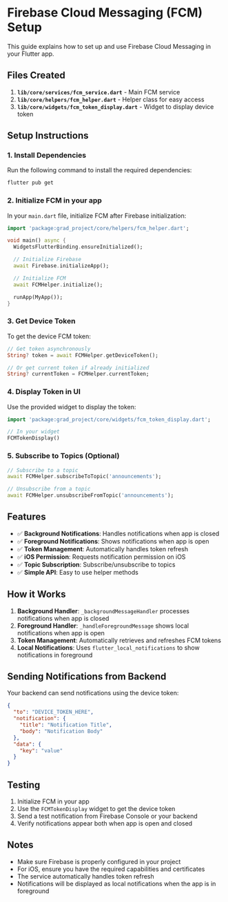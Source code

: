 # Firebase Cloud Messaging (FCM) Setup

This guide explains how to set up and use Firebase Cloud Messaging in your Flutter app.

## Files Created

1. **`lib/core/services/fcm_service.dart`** - Main FCM service
2. **`lib/core/helpers/fcm_helper.dart`** - Helper class for easy access
3. **`lib/core/widgets/fcm_token_display.dart`** - Widget to display device token

## Setup Instructions

### 1. Install Dependencies

Run the following command to install the required dependencies:

```bash
flutter pub get
```

### 2. Initialize FCM in your app

In your `main.dart` file, initialize FCM after Firebase initialization:

```dart
import 'package:grad_project/core/helpers/fcm_helper.dart';

void main() async {
  WidgetsFlutterBinding.ensureInitialized();

  // Initialize Firebase
  await Firebase.initializeApp();

  // Initialize FCM
  await FCMHelper.initialize();

  runApp(MyApp());
}
```

### 3. Get Device Token

To get the device FCM token:

```dart
// Get token asynchronously
String? token = await FCMHelper.getDeviceToken();

// Or get current token if already initialized
String? currentToken = FCMHelper.currentToken;
```

### 4. Display Token in UI

Use the provided widget to display the token:

```dart
import 'package:grad_project/core/widgets/fcm_token_display.dart';

// In your widget
FCMTokenDisplay()
```

### 5. Subscribe to Topics (Optional)

```dart
// Subscribe to a topic
await FCMHelper.subscribeToTopic('announcements');

// Unsubscribe from a topic
await FCMHelper.unsubscribeFromTopic('announcements');
```

## Features

- ✅ **Background Notifications**: Handles notifications when app is closed
- ✅ **Foreground Notifications**: Shows notifications when app is open
- ✅ **Token Management**: Automatically handles token refresh
- ✅ **iOS Permission**: Requests notification permission on iOS
- ✅ **Topic Subscription**: Subscribe/unsubscribe to topics
- ✅ **Simple API**: Easy to use helper methods

## How it Works

1. **Background Handler**: `_backgroundMessageHandler` processes notifications when app is closed
2. **Foreground Handler**: `_handleForegroundMessage` shows local notifications when app is open
3. **Token Management**: Automatically retrieves and refreshes FCM tokens
4. **Local Notifications**: Uses `flutter_local_notifications` to show notifications in foreground

## Sending Notifications from Backend

Your backend can send notifications using the device token:

```json
{
  "to": "DEVICE_TOKEN_HERE",
  "notification": {
    "title": "Notification Title",
    "body": "Notification Body"
  },
  "data": {
    "key": "value"
  }
}
```

## Testing

1. Initialize FCM in your app
2. Use the `FCMTokenDisplay` widget to get the device token
3. Send a test notification from Firebase Console or your backend
4. Verify notifications appear both when app is open and closed

## Notes

- Make sure Firebase is properly configured in your project
- For iOS, ensure you have the required capabilities and certificates
- The service automatically handles token refresh
- Notifications will be displayed as local notifications when the app is in foreground
